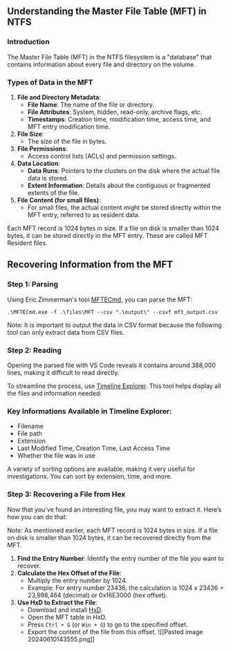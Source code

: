 ## Understanding the Master File Table (MFT) in NTFS

### Introduction
The Master File Table (MFT) in the NTFS filesystem is a "database" that contains information about every file and directory on the volume.
### Types of Data in the MFT

1. **File and Directory Metadata**:
    - **File Name**: The name of the file or directory.
    - **File Attributes**: System, hidden, read-only, archive flags, etc.
    - **Timestamps**: Creation time, modification time, access time, and MFT entry modification time.
2. **File Size**:
    - The size of the file in bytes.
3. **File Permissions**:
    - Access control lists (ACLs) and permission settings.
4. **Data Location**:
    - **Data Runs**: Pointers to the clusters on the disk where the actual file data is stored.
    - **Extent Information**: Details about the contiguous or fragmented extents of the file.
5. **File Content (for small files)**:
    - For small files, the actual content might be stored directly within the MFT entry, referred to as resident data.

Each MFT record is 1024 bytes in size. If a file on disk is smaller than 1024 bytes, it can be stored directly in the MFT entry. These are called MFT Resident files.

## Recovering Information from the MFT

### Step 1: Parsing

Using Eric Zimmerman's tool [MFTECmd](https://github.com/EricZimmerman/MFTECmd), you can parse the MFT:

```shell
.\MFTECmd.exe -f .\files\MFT --csv ".\output\" --csvf mft_output.csv
```

Note: It is important to output the data in CSV format because the following tool can only extract data from CSV files.
### Step 2: Reading

Opening the parsed file with VS Code reveals it contains around 388,000 lines, making it difficult to read directly. 

To streamline the process, use [Timeline Explorer](https://f001.backblazeb2.com/file/EricZimmermanTools/net6/TimelineExplorer.zip). This tool helps display all the files and information needed:

### Key Informations Available in Timeline Explorer:
- Filename
- File path
- Extension
- Last Modified Time, Creation Time, Last Access Time
- Whether the file was in use

A variety of sorting options are available, making it very useful for investigations. You can sort by extension, time, and more.

### Step 3: Recovering a File from Hex

Now that you've found an interesting file, you may want to extract it. Here’s how you can do that:

Note: As mentioned earlier, each MFT record is 1024 bytes in size. If a file on disk is smaller than 1024 bytes, it can be recovered directly from the MFT.

1. **Find the Entry Number**: Identify the entry number of the file you want to recover.
2. **Calculate the Hex Offset of the File**:
    - Multiply the entry number by 1024.
    - Example: For entry number 23436, the calculation is 1024 x 23436 = 23,998,464 (decimal) or 0x16E3000 (hex offset).
3. **Use HxD to Extract the File**:
    - Download and install [HxD](https://mh-nexus.de/en/downloads.php?product=HxD20).
    - Open the MFT table in HxD.
    - Press `Ctrl + G` (or `Win + G`) to go to the specified offset.
    - Export the content of the file from this offset.
![[Pasted image 20240610143555.png]]